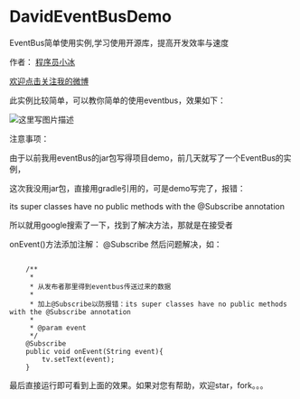 # DavidEventBusDemo
EventBus简单使用实例,学习使用开源库，提高开发效率与速度

作者： [程序员小冰](http://blog.csdn.net/qq_21376985)

[欢迎点击关注我的微博](http://weibo.com/mcxiaobing)

此实例比较简单，可以教你简单的使用eventbus，效果如下：

![这里写图片描述](http://img.blog.csdn.net/20160905104057953)

注意事项：

由于以前我用eventBus的jar包写得项目demo，前几天就写了一个EventBus的实例，

这次我没用jar包，直接用gradle引用的，可是demo写完了，报错：

its super classes have no public methods with the @Subscribe annotation

所以就用google搜索了一下，找到了解决方法，那就是在接受者

onEvent()方法添加注解：  @Subscribe 然后问题解决，如：

```

    /**
     *
     * 从发布者那里得到eventbus传送过来的数据
     *
     * 加上@Subscribe以防报错：its super classes have no public methods with the @Subscribe annotation
     *
     * @param event
     */
    @Subscribe
    public void onEvent(String event){
        tv.setText(event);
    }
```
最后直接运行即可看到上面的效果。如果对您有帮助，欢迎star，fork。。。
